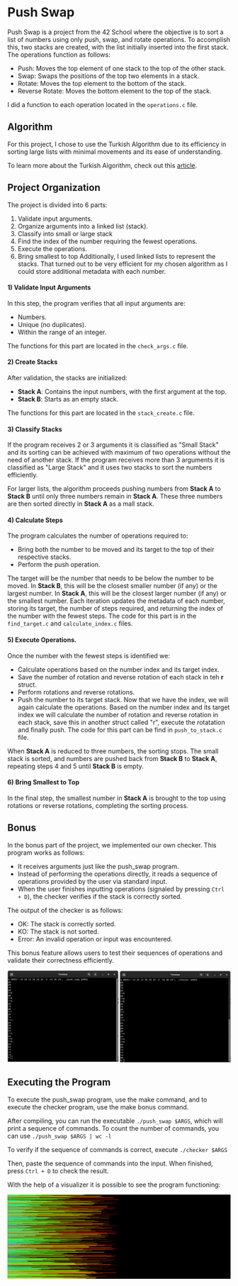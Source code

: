 # Push Swap
Push Swap is a project from the 42 School where the objective is to sort a list of numbers using only push, swap, and rotate operations. To accomplish this, two stacks are created, with the list initially inserted into the first stack. The operations function as follows:

- Push: Moves the top element of one stack to the top of the other stack.
- Swap: Swaps the positions of the top two elements in a stack.
- Rotate: Moves the top element to the bottom of the stack.
- Reverse Rotate: Moves the bottom element to the top of the stack.

I did a function to each operation located in the `operations.c` file.


## Algorithm
For this project, I chose to use the Turkish Algorithm due to its efficiency in sorting large lists with minimal movements and its ease of understanding.

To learn more about the Turkish Algorithm, check out this [article](https://medium.com/@ayogun/push-swap-c1f5d2d41e97).

## Project Organization
The project is divided into 6 parts:
1. Validate input arguments.
2. Organize arguments into a linked list (stack).
3. Classify into small or large stack
4. Find the index of the number requiring the fewest operations.
5. Execute the operations.
6. Bring smallest to top
Additionally, I used linked lists to represent the stacks. That turned out to be very efficient for my chosen algorithm as I could store additional metadata with each number.

#### 1) Validate Input Arguments
In this step, the program verifies that all input arguments are:

- Numbers.
- Unique (no duplicates).
- Within the range of an integer.

The functions for this part are located in the `check_args.c` file.

#### 2) Create Stacks
After validation, the stacks are initialized:

- **Stack A**: Contains the input numbers, with the first argument at the top.
- **Stack B**: Starts as an empty stack.

The functions for this part are located in the `stack_create.c` file.

#### 3) Classify Stacks
If the program receives 2 or 3 arguments it is classified as "Small Stack" and its sorting can be achieved with maximum of two operations without the need of another stack.
If the program receives more than 3 arguments it is classified as "Large Stack" and it uses two stacks to sort the numbers efficiently.

For larger lists, the algorithm proceeds pushing numbers from **Stack A** to **Stack B** until only three numbers remain in **Stack A**. These three numbers are then sorted directly in **Stack A** as a mall stack.


#### 4) Calculate Steps
The program calculates the number of operations required to:

- Bring both the number to be moved and its target to the top of their respective stacks.
- Perform the push operation.

The target will be the number that needs to be below the number to be moved. In **Stack B**, this will be the closest smaller number (if any) or the largest number. In **Stack A**, this will be the closest larger number (if any) or the smallest number.
Each iteration updates the metadata of each number, storing its target, the number of steps required, and returning the index of the number with the fewest steps. The code for this part is in the `find_target.c` and `calculate_index.c` files.


#### 5) Execute Operations.
Once the number with the fewest steps is identified we:
- Calculate operations based on the number index and its target index.
- Save the number of rotation and reverse rotation of each stack in teh **r** struct.
- Perform rotations and reverse rotations.
- Push the number to its target stack.
Now that we have the index, we will again calculate the operations. Based on the number index and its target index we will calculate the number of rotation and reverse rotation in each stack, save this in another struct called "r", execute the rotatation and finally push.
The code for this part can be find in `push_to_stack.c` file.

When **Stack A** is reduced to three numbers, the sorting stops. The small stack is sorted, and numbers are pushed back from **Stack B** to **Stack A**, repeating steps 4 and 5 until **Stack B** is empty.

#### 6) Bring Smallest to Top
In the final step, the smallest number in **Stack A** is brought to the top using rotations or reverse rotations, completing the sorting process.

## Bonus

In the bonus part of the project, we implemented our own checker. This program works as follows:

- It receives arguments just like the push_swap program.
- Instead of performing the operations directly, it reads a sequence of operations provided by the user via standard input.
- When the user finishes inputting operations (signaled by pressing `Ctrl + D`), the checker verifies if the stack is correctly sorted.

The output of the checker is as follows:

- OK: The stack is correctly sorted.
- KO: The stack is not sorted.
- Error: An invalid operation or input was encountered.

This bonus feature allows users to test their sequences of operations and validate their correctness efficiently.

![PushSwap and Bonus Output](img/42_pushswap.png)

## Executing the Program

To execute the push_swap program, use the make command, and to execute the checker program, use the make bonus command.

After compiling, you can run the executable `./push_swap $ARGS`, which will print a sequence of commands. To count the number of commands, you can use `./push_swap $ARGS | wc -l`

To verify if the sequence of commands is correct, execute `./checker $ARGS`

Then, paste the sequence of commands into the input. When finished, press `Ctrl + D` to check the result.

With the help of a visualizer it is possible to see the program functioning:

![PushSwap Visualizer](img/42_pushswap_visualizer.gif)
